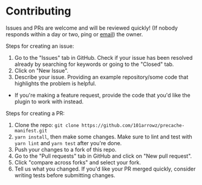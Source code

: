 # Contributing
Issues and PRs are welcome and will be reviewed quickly! (If nobody responds within a day or two, ping or [email](mailto:arjunbarrett@gmail.com)) the owner.

Steps for creating an issue:
1. Go to the "Issues" tab in GitHub. Check if your issue has been resolved already by searching for keywords or going to the "Closed" tab.
2. Click on "New Issue".
3. Describe your issue. Providing an example repository/some code that highlights the problem is helpful.
  - If you're making a feature request, provide the code that you'd like the plugin to work with instead.

Steps for creating a PR:
1. Clone the repo: `git clone https://github.com/101arrowz/precache-manifest.git`
2. `yarn install`, then make some changes. Make sure to lint and test with `yarn lint` and `yarn test` after you're done.
3. Push your changes to a fork of this repo.
4. Go to the "Pull requests" tab in GitHub and click on "New pull request".
5. Click "compare across forks" and select your fork.
6. Tell us what you changed. If you'd like your PR merged quickly, consider writing tests before submitting changes.